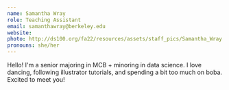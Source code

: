 ```yaml
---
name: Samantha Wray
role: Teaching Assistant
email: samanthawray@berkeley.edu
website: 
photo: http://ds100.org/fa22/resources/assets/staff_pics/Samantha_Wray.jpeg
pronouns: she/her
---
```

Hello! I'm a senior majoring in MCB + minoring in data science. I love dancing, following illustrator tutorials, and spending a bit too much on boba. Excited to meet you!
